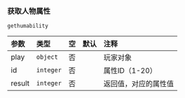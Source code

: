 ### 获取人物属性
`gethumability`

| 参数   | 类型      | 空   | 默认 | 注释                 |
| :----- | :-------- | :--- | :--- | :------------------- |
| play   | `object`  | 否   |      | 玩家对象             |
| id     | `integer` | 否   |      | 属性ID（1-20）       |
| result | `integer` | 否   |      | 返回值，对应的属性值 |


